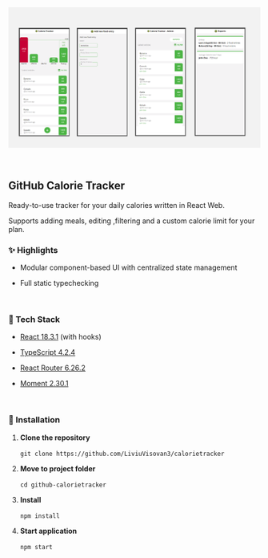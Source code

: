 ![Repo Cover image](./public/calorietrackerimage.png "Repo Cover image")

<br />

## GitHub Calorie Tracker

Ready-to-use tracker for your daily calories written in React Web.

Supports adding meals, editing ,filtering and a custom calorie limit for your plan.

### :sparkles: Highlights

- Modular component-based UI with centralized state management

- Full static typechecking

<br />

### :page_with_curl: Tech Stack

- [React 18.3.1](https://react.dev/ " React 18.3.1") (with hooks)

- [TypeScript 4.2.4](https://www.typescriptlang.org/ "TypeScript 4.2.4")

- [React Router 6.26.2](https://www.reactrouter.com "React-router-dom 6.26.2")

- [Moment 2.30.1](https://momentjs.com/ "Moment 2.30.1")

<br />

### :open_file_folder: Installation

1. **Clone the repository**

   `git clone https://github.com/LiviuVisovan3/calorietracker`

1. **Move to project folder**

   `cd github-calorietracker`

1. **Install**

   `npm install`

1. **Start application**

   `npm start`

<br />
